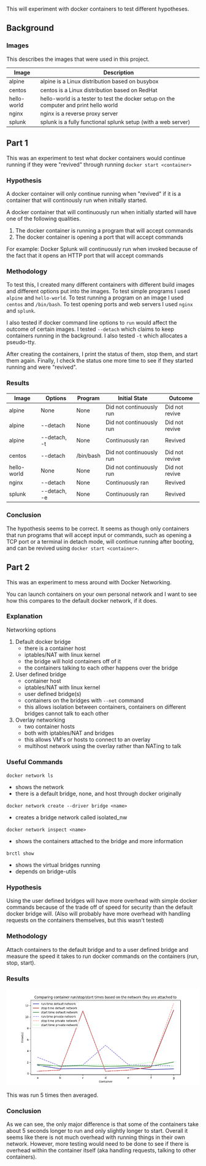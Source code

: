 This will experiment with docker containers to test different hypotheses.

## Background

### Images

This describes the images that were used in this project.

| Image       | Description | 
| ----------- | ----------- |
| alpine      | alpine is a Linux distribution based on busybox |
| centos      | centos is a Linux distribution based on RedHat |
| hello-world | hello-world is a tester to test the docker setup on the computer and print hello world |
| nginx       | nginx is a reverse proxy server |
| splunk      | splunk is a fully functional splunk setup (with a web server) |




## Part 1

This was an experiment to test what docker containers would continue running if they were "revived" through running `docker start <container>`

### Hypothesis

A docker container will only continue running when "revived" if it is a container that will continously run when initially started.

A docker container that will continuously run when initially started will have one of the following qualities.
1. The docker container is running a program that will accept commands
2. The docker container is opening a port that will accept commands 

For example:
Docker Splunk will continuously run when invoked because of the fact that it opens an HTTP port that will accept commands

### Methodology

To test this, I created many different containers with different build images and different options put into the images. To test simple programs I used `alpine` and `hello-world`. To test running a program on an image I used `centos` and `/bin/bash`. To test opening ports and web servers I used `nginx` and `splunk`. 

I also tested if docker command line options to `run` would affect the outcome of certain images. I tested `--detach` which claims to keep containers running in the background. I also tested `-t` which allocates a pseudo-tty.

After creating the containers, I print the status of them, stop them, and start them again.
Finally, I check the status one more time to see if they started running and were "revived".

### Results

| Image       | Options       | Program   | Initial State            | Outcome        |
| ----------- | ------------- | --------- | ------------------------ | -------------- |
| alpine      | None          | None      | Did not continuously run | Did not revive |
| alpine      | --detach      | None      | Did not continuously run | Did not revive |
| alpine      | --detach, -t  | None      | Continuously ran         | Revived        |
| centos      | --detach      | /bin/bash | Did not continuously run | Did not revive |
| hello-world | None          | None      | Did not continuously run | Did not revive | 
| nginx       | --detach      | None      | Continuously ran         | Revived        | 
| splunk      | --detach, -e  | None      | Continuously ran         | Revived        | 

### Conclusion

The hypothesis seems to be correct. It seems as though only containers that run programs that will accept input or commands, such as opening a TCP port or a terminal in detach mode, will continue running after booting, and can be revived using `docker start <container>`.


## Part 2

This was an experiment to mess around with Docker Networking.

You can launch containers on your own personal network and I want to see how this compares to the default docker network, if it does.

### Explanation

Networking options
1. Default docker bridge
    - there is a container host
    - iptables/NAT with linux kernel
    - the  bridge will hold containers off of it
    - the containers talking to each other happens over the bridge
2. User defined bridge
    - container host
    - iptables/NAT with linux kernel
    - user defined bridge(s)
    - containers on the bridges with `--net` command
    - this allows isolation between containers, containers on different bridges cannot talk to each other
3. Overlay networking
    - two container hosts
    - both with iptables/NAT and bridges
    - this allows VM's or hosts to connect to an overlay
    - multihost network using the overlay rather than NATing to talk

### Useful Commands
`docker network ls`
- shows the network
- there is a default bridge, none, and host through docker originally

`docker network create --driver bridge <name>`
- creates a bridge network called isolated_nw

`docker network inspect <name>`
- shows the containers attached to the bridge and more information

`brctl show`
- shows the virtual bridges running
- depends on bridge-utils

### Hypothesis

Using the user defined bridges will have more overhead with simple docker commands because of the trade off of speed for security than the default docker bridge will.
(Also will probably have more overhead with handling requests on the containers themselves, but this wasn't tested)

### Methodology

Attach containers to the default bridge and to a user defined bridge and measure the speed it takes to run docker commands on the containers (run, stop, start).

### Results

![The comparison of times.](images/chart.png)

This was run 5 times then averaged.

### Conclusion

As we can see, the only major difference is that some of the containers take about 5 seconds longer to run and only slightly longer to start. Overall it seems like there is not much overhead with running things in their own network. However, more testing would need to be done to see if there is overhead within the container itself (aka handling requests, talking to other containers).
